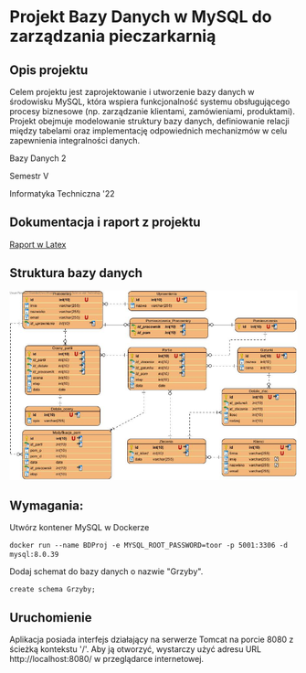 # Projekt Bazy Danych w MySQL do zarządzania pieczarkarnią

## Opis projektu
Celem projektu jest zaprojektowanie i utworzenie bazy danych w środowisku MySQL, która wspiera funkcjonalność systemu obsługującego procesy biznesowe (np. zarządzanie klientami, zamówieniami, produktami). Projekt obejmuje modelowanie struktury bazy danych, definiowanie relacji między tabelami oraz implementację odpowiednich mechanizmów w celu zapewnienia integralności danych.

Bazy Danych 2

Semestr V 

Informatyka Techniczna '22

## Dokumentacja i raport z projektu
[Raport w Latex](https://www.overleaf.com/read/djkgyyxzbjht#27a677)

## Struktura bazy danych

![Diagram ERD](https://github.com/IwoStaykov/BD_Projekt/blob/main/Kompletny%20Diagram%20ERD.jpg)

## Wymagania:
Utwórz kontener MySQL w Dockerze
```
docker run --name BDProj -e MYSQL_ROOT_PASSWORD=toor -p 5001:3306 -d mysql:8.0.39
```
Dodaj schemat do bazy danych o nazwie "Grzyby".
```
create schema Grzyby;
```
## Uruchomienie
Aplikacja posiada interfejs działający na serwerze Tomcat na porcie 8080 z ścieżką kontekstu '/'.
Aby ją otworzyć, wystarczy użyć adresu URL http://localhost:8080/ w przeglądarce internetowej.


